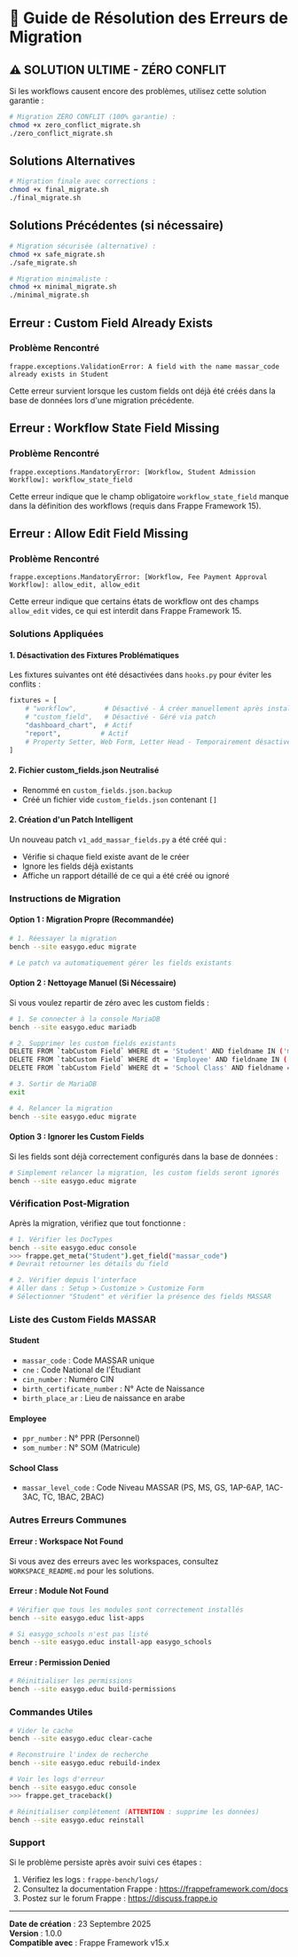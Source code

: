 # 🔧 Guide de Résolution des Erreurs de Migration

## ⚠️ SOLUTION ULTIME - ZÉRO CONFLIT

Si les workflows causent encore des problèmes, utilisez cette solution garantie :

```bash
# Migration ZÉRO CONFLIT (100% garantie) :
chmod +x zero_conflict_migrate.sh
./zero_conflict_migrate.sh
```

## Solutions Alternatives

```bash
# Migration finale avec corrections :
chmod +x final_migrate.sh
./final_migrate.sh
```

## Solutions Précédentes (si nécessaire)

```bash
# Migration sécurisée (alternative) :
chmod +x safe_migrate.sh
./safe_migrate.sh

# Migration minimaliste :
chmod +x minimal_migrate.sh
./minimal_migrate.sh
```

## Erreur : Custom Field Already Exists

### Problème Rencontré
```
frappe.exceptions.ValidationError: A field with the name massar_code already exists in Student
```

Cette erreur survient lorsque les custom fields ont déjà été créés dans la base de données lors d'une migration précédente.

## Erreur : Workflow State Field Missing

### Problème Rencontré
```
frappe.exceptions.MandatoryError: [Workflow, Student Admission Workflow]: workflow_state_field
```

Cette erreur indique que le champ obligatoire `workflow_state_field` manque dans la définition des workflows (requis dans Frappe Framework 15).

## Erreur : Allow Edit Field Missing

### Problème Rencontré
```
frappe.exceptions.MandatoryError: [Workflow, Fee Payment Approval Workflow]: allow_edit, allow_edit
```

Cette erreur indique que certains états de workflow ont des champs `allow_edit` vides, ce qui est interdit dans Frappe Framework 15.

### Solutions Appliquées

#### 1. Désactivation des Fixtures Problématiques
Les fixtures suivantes ont été désactivées dans `hooks.py` pour éviter les conflits :

```python
fixtures = [
    # "workflow",       # Désactivé - À créer manuellement après installation
    # "custom_field",   # Désactivé - Géré via patch
    "dashboard_chart",  # Actif
    "report",          # Actif
    # Property Setter, Web Form, Letter Head - Temporairement désactivés
]
```

#### 2. Fichier custom_fields.json Neutralisé
- Renommé en `custom_fields.json.backup`
- Créé un fichier vide `custom_fields.json` contenant `[]`

#### 2. Création d'un Patch Intelligent
Un nouveau patch `v1_add_massar_fields.py` a été créé qui :
- Vérifie si chaque field existe avant de le créer
- Ignore les fields déjà existants
- Affiche un rapport détaillé de ce qui a été créé ou ignoré

### Instructions de Migration

#### Option 1 : Migration Propre (Recommandée)
```bash
# 1. Réessayer la migration
bench --site easygo.educ migrate

# Le patch va automatiquement gérer les fields existants
```

#### Option 2 : Nettoyage Manuel (Si Nécessaire)
Si vous voulez repartir de zéro avec les custom fields :

```bash
# 1. Se connecter à la console MariaDB
bench --site easygo.educ mariadb

# 2. Supprimer les custom fields existants
DELETE FROM `tabCustom Field` WHERE dt = 'Student' AND fieldname IN ('massar_code', 'cne', 'cin_number', 'birth_certificate_number', 'birth_place_ar');
DELETE FROM `tabCustom Field` WHERE dt = 'Employee' AND fieldname IN ('ppr_number', 'som_number');
DELETE FROM `tabCustom Field` WHERE dt = 'School Class' AND fieldname = 'massar_level_code';

# 3. Sortir de MariaDB
exit

# 4. Relancer la migration
bench --site easygo.educ migrate
```

#### Option 3 : Ignorer les Custom Fields
Si les fields sont déjà correctement configurés dans la base de données :

```bash
# Simplement relancer la migration, les custom fields seront ignorés
bench --site easygo.educ migrate
```

### Vérification Post-Migration

Après la migration, vérifiez que tout fonctionne :

```bash
# 1. Vérifier les DocTypes
bench --site easygo.educ console
>>> frappe.get_meta("Student").get_field("massar_code")
# Devrait retourner les détails du field

# 2. Vérifier depuis l'interface
# Aller dans : Setup > Customize > Customize Form
# Sélectionner "Student" et vérifier la présence des fields MASSAR
```

### Liste des Custom Fields MASSAR

#### Student
- `massar_code` : Code MASSAR unique
- `cne` : Code National de l'Étudiant
- `cin_number` : Numéro CIN
- `birth_certificate_number` : N° Acte de Naissance
- `birth_place_ar` : Lieu de naissance en arabe

#### Employee
- `ppr_number` : N° PPR (Personnel)
- `som_number` : N° SOM (Matricule)

#### School Class
- `massar_level_code` : Code Niveau MASSAR (PS, MS, GS, 1AP-6AP, 1AC-3AC, TC, 1BAC, 2BAC)

### Autres Erreurs Communes

#### Erreur : Workspace Not Found
Si vous avez des erreurs avec les workspaces, consultez `WORKSPACE_README.md` pour les solutions.

#### Erreur : Module Not Found
```bash
# Vérifier que tous les modules sont correctement installés
bench --site easygo.educ list-apps

# Si easygo_schools n'est pas listé
bench --site easygo.educ install-app easygo_schools
```

#### Erreur : Permission Denied
```bash
# Réinitialiser les permissions
bench --site easygo.educ build-permissions
```

### Commandes Utiles

```bash
# Vider le cache
bench --site easygo.educ clear-cache

# Reconstruire l'index de recherche
bench --site easygo.educ rebuild-index

# Voir les logs d'erreur
bench --site easygo.educ console
>>> frappe.get_traceback()

# Réinitialiser complètement (ATTENTION : supprime les données)
bench --site easygo.educ reinstall
```

### Support

Si le problème persiste après avoir suivi ces étapes :

1. Vérifiez les logs : `frappe-bench/logs/`
2. Consultez la documentation Frappe : https://frappeframework.com/docs
3. Postez sur le forum Frappe : https://discuss.frappe.io

---

**Date de création** : 23 Septembre 2025  
**Version** : 1.0.0  
**Compatible avec** : Frappe Framework v15.x
